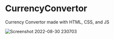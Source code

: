 # CurrencyConvertor
Currency Convertor made with HTML, CSS, and JS

![Screenshot 2022-08-30 230703](https://user-images.githubusercontent.com/105403944/187585525-07da6459-2827-4488-91ae-79719b303446.png)
